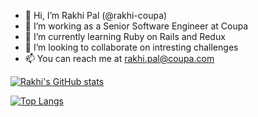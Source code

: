 - 👋 Hi, I’m Rakhi Pal (@rakhi-coupa)
- 👀 I’m working as a Senior Software Engineer at Coupa
- 🌱 I’m currently learning Ruby on Rails and Redux
- 💞️ I’m looking to collaborate on intresting challenges
- 📫 You can reach me at rakhi.pal@coupa.com


[![Rakhi's GitHub stats](https://github-readme-stats.vercel.app/api?username=rakhi-coupa)](https://github.com/rakhi-coupa/github-readme-stats&show_icons=true&theme=tokyonight&count_private=true)

[![Top Langs](https://github-readme-stats.vercel.app/api/top-langs/?username=rakhi-pal)](https://github.com/rakhi-pal/github-readme-stats&count_private=true&theme=tokyonight&layout=compact)
<!---
rakhi-coupa/rakhi-coupa is a ✨ special ✨ repository because its `README.md` (this file) appears on your GitHub profile.
You can click the Preview link to take a look at your changes.
--->
